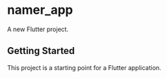 # namer_app

A new Flutter project.

## Getting Started

This project is a starting point for a Flutter application.

